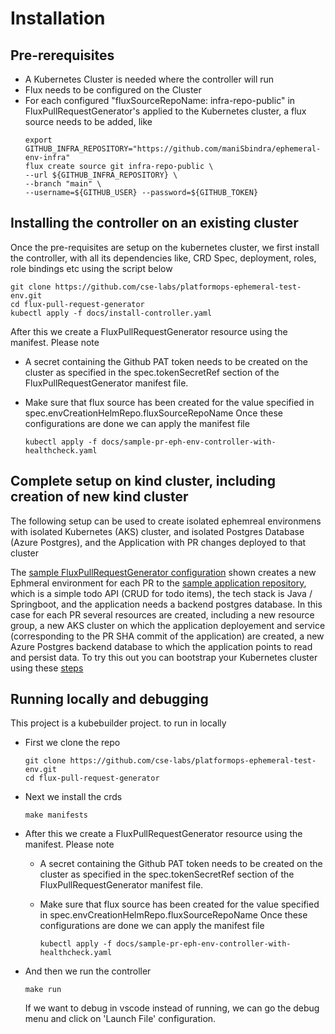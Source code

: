# Installation

## Pre-rerequisites
* A Kubernetes Cluster is needed where the controller will run
* Flux needs to be configured on the Cluster
* For each configured "fluxSourceRepoName: infra-repo-public" in FluxPullRequestGenerator's applied to the Kubernetes cluster, a flux source needs to be added, like
    ```
    export GITHUB_INFRA_REPOSITORY="https://github.com/maniSbindra/ephemeral-env-infra"
    flux create source git infra-repo-public \
    --url ${GITHUB_INFRA_REPOSITORY} \
    --branch "main" \
    --username=${GITHUB_USER} --password=${GITHUB_TOKEN}
    ```

## Installing the controller on an existing cluster
Once the pre-requisites are setup on the kubernetes cluster, we first install the controller, with all its dependencies like, CRD Spec, deployment, roles, role bindings etc using the script below

    
  ```
  git clone https://github.com/cse-labs/platformops-ephemeral-test-env.git
  cd flux-pull-request-generator
  kubectl apply -f docs/install-controller.yaml
  ```

  After this we create a FluxPullRequestGenerator resource using the manifest. Please note 
  * A secret containing the Github PAT token needs to be created on the cluster as specified in the spec.tokenSecretRef section of the FluxPullRequestGenerator manifest file. 
  * Make sure that flux source has been created for the value specified in spec.envCreationHelmRepo.fluxSourceRepoName
  Once these configurations are done we can apply the manifest file

    ```
    kubectl apply -f docs/sample-pr-eph-env-controller-with-healthcheck.yaml
    ```

## Complete setup on kind cluster, including creation of new kind cluster

The following setup can be used to create isolated ephemreal environmens with isolated Kubernetes (AKS) cluster, and isolated Postgres Database (Azure Postgres), and the Application with PR changes deployed to that cluster

The [sample FluxPullRequestGenerator configuration](https://github.com/cse-labs/platformops-ephemeral-test-env/tree/main/e2e-solution-setup/blob/main/mgmt-server-install-with-flux/ephemeral-prcontroller-CR.yaml) shown creates a new Ephmeral environment for each PR to the [sample application repository](https://github.com/maniSbindra/ephemeral-app), which is a simple todo API (CRUD for todo items), the tech stack is Java / Springboot, and the application needs a backend postgres database. In this case for each PR several resources are created, including a new resource group, a new AKS cluster on which the application deployement and service (corresponding to the PR SHA commit of the application) are created, a new Azure Postgres backend database to which the application points to read and persist data. To try this out you can bootstrap your Kubernetes cluster using these [steps](https://github.com/cse-labs/platformops-ephemeral-test-env/tree/main/e2e-solution-setup/tree/main/mgmt-server-install-with-flux)

## Running locally and debugging
This project is a kubebuilder project. to run in locally

* First we clone the repo
    ```
    git clone https://github.com/cse-labs/platformops-ephemeral-test-env.git
    cd flux-pull-request-generator
    ```
* Next we install the crds
    ```
    make manifests
    ```
* After this we create a FluxPullRequestGenerator resource using the manifest. Please note 
  * A secret containing the Github PAT token needs to be created on the cluster as specified in the spec.tokenSecretRef section of the FluxPullRequestGenerator manifest file. 
  * Make sure that flux source has been created for the value specified in spec.envCreationHelmRepo.fluxSourceRepoName
  Once these configurations are done we can apply the manifest file

    ```
    kubectl apply -f docs/sample-pr-eph-env-controller-with-healthcheck.yaml
    ```
* And then we run the controller
    ```
    make run
    ```
    If we want to debug in vscode instead of running, we can go the debug menu and click on 'Launch File' configuration.